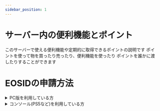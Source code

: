 ```yaml
---
sidebar_position: 1
---
```


# サーバー内の便利機能とポイント
このサーバーで使える便利機能や定期的に取得できるポイントの説明です
ポイントを使って物を買ったり売ったり、便利機能を使ったり
ポイントを誰かに渡したりすることができます

# EOSIDの申請方法


<details>

  <summary>PC版を利用している方</summary>

  以下の3つのうちいずれかの方法で確認ができます
  - コンソールコマンドでwhoamiと打つとクリップボードにコピーされます
  - F1キーもしくはリロードボタン長押しでARKショップを開き右下にある
  から確認できます
  - チャットに /info と打つと様々な情報ががわかりその中にEOSIDもあります(32桁程度の英数字のIDです)
</details>

<details>

  <summary>コンソール(PS5など)を利用している方</summary>
  
  以下2つのうちいずれかの方法で確認ができます
  - チャットに /info と打つと様々な情報ががわかりその中にEOSIDもあります(32桁程度の英数字のIDです)
  - キーボードマウスを持っている方
  ①キーボードマウスを接続し、TABキー(半角全角切り替えキーの可能性もあります)を1回押します
  ②下の方に出てきたコンソールに whoami と入力しエンターキーを押します
  ③もう一度TABキーを押すと画面上半分程度に黒い画面が出てIDが書かれています

</details>